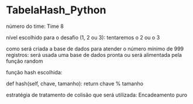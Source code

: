 # TabelaHash_Python

número do time: Time 8

nível escolhido para o desafio (1, 2 ou 3): tentaremos o 2 ou o 3

como será criada a base de dados para atender o número mínimo de 999 registros: será usada uma base de dados pronta ou será alimentada pela função random

função hash escolhida:

  def hash(self, chave, tamanho):
        return chave % tamanho

estratégia de tratamento de colisão que será utilizada: Encadeamento puro